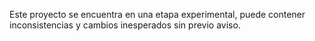 Este proyecto se encuentra en una etapa experimental, puede contener inconsistencias y cambios inesperados sin previo aviso.

